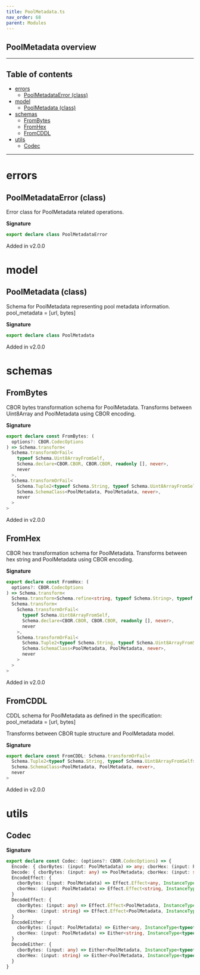 ```yaml
---
title: PoolMetadata.ts
nav_order: 68
parent: Modules
---
```


## PoolMetadata overview

---

<h2 class="text-delta">Table of contents</h2>

- [errors](#errors)
  - [PoolMetadataError (class)](#poolmetadataerror-class)
- [model](#model)
  - [PoolMetadata (class)](#poolmetadata-class)
- [schemas](#schemas)
  - [FromBytes](#FromBytes)
  - [FromHex](#FromHex)
  - [FromCDDL](#fromcddl)
- [utils](#utils)
  - [Codec](#codec)

---

# errors

## PoolMetadataError (class)

Error class for PoolMetadata related operations.

**Signature**

```ts
export declare class PoolMetadataError
```

Added in v2.0.0

# model

## PoolMetadata (class)

Schema for PoolMetadata representing pool metadata information.
pool_metadata = [url, bytes]

**Signature**

```ts
export declare class PoolMetadata
```

Added in v2.0.0

# schemas

## FromBytes

CBOR bytes transformation schema for PoolMetadata.
Transforms between Uint8Array and PoolMetadata using CBOR encoding.

**Signature**

```ts
export declare const FromBytes: (
  options?: CBOR.CodecOptions
) => Schema.transform<
  Schema.transformOrFail<
    typeof Schema.Uint8ArrayFromSelf,
    Schema.declare<CBOR.CBOR, CBOR.CBOR, readonly [], never>,
    never
  >,
  Schema.transformOrFail<
    Schema.Tuple2<typeof Schema.String, typeof Schema.Uint8ArrayFromSelf>,
    Schema.SchemaClass<PoolMetadata, PoolMetadata, never>,
    never
  >
>
```

Added in v2.0.0

## FromHex

CBOR hex transformation schema for PoolMetadata.
Transforms between hex string and PoolMetadata using CBOR encoding.

**Signature**

```ts
export declare const FromHex: (
  options?: CBOR.CodecOptions
) => Schema.transform<
  Schema.transform<Schema.refine<string, typeof Schema.String>, typeof Schema.Uint8ArrayFromSelf>,
  Schema.transform<
    Schema.transformOrFail<
      typeof Schema.Uint8ArrayFromSelf,
      Schema.declare<CBOR.CBOR, CBOR.CBOR, readonly [], never>,
      never
    >,
    Schema.transformOrFail<
      Schema.Tuple2<typeof Schema.String, typeof Schema.Uint8ArrayFromSelf>,
      Schema.SchemaClass<PoolMetadata, PoolMetadata, never>,
      never
    >
  >
>
```

Added in v2.0.0

## FromCDDL

CDDL schema for PoolMetadata as defined in the specification:
pool_metadata = [url, bytes]

Transforms between CBOR tuple structure and PoolMetadata model.

**Signature**

```ts
export declare const FromCDDL: Schema.transformOrFail<
  Schema.Tuple2<typeof Schema.String, typeof Schema.Uint8ArrayFromSelf>,
  Schema.SchemaClass<PoolMetadata, PoolMetadata, never>,
  never
>
```

Added in v2.0.0

# utils

## Codec

**Signature**

```ts
export declare const Codec: (options?: CBOR.CodecOptions) => {
  Encode: { cborBytes: (input: PoolMetadata) => any; cborHex: (input: PoolMetadata) => string }
  Decode: { cborBytes: (input: any) => PoolMetadata; cborHex: (input: string) => PoolMetadata }
  EncodeEffect: {
    cborBytes: (input: PoolMetadata) => Effect.Effect<any, InstanceType<typeof PoolMetadataError>>
    cborHex: (input: PoolMetadata) => Effect.Effect<string, InstanceType<typeof PoolMetadataError>>
  }
  DecodeEffect: {
    cborBytes: (input: any) => Effect.Effect<PoolMetadata, InstanceType<typeof PoolMetadataError>>
    cborHex: (input: string) => Effect.Effect<PoolMetadata, InstanceType<typeof PoolMetadataError>>
  }
  EncodeEither: {
    cborBytes: (input: PoolMetadata) => Either<any, InstanceType<typeof PoolMetadataError>>
    cborHex: (input: PoolMetadata) => Either<string, InstanceType<typeof PoolMetadataError>>
  }
  DecodeEither: {
    cborBytes: (input: any) => Either<PoolMetadata, InstanceType<typeof PoolMetadataError>>
    cborHex: (input: string) => Either<PoolMetadata, InstanceType<typeof PoolMetadataError>>
  }
}
```
